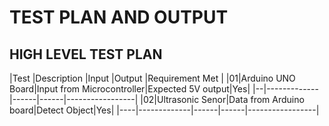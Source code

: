 # TEST PLAN AND OUTPUT

## HIGH LEVEL TEST PLAN

|Test |Description |Input |Output |Requirement Met |
|01|Arduino UNO Board|Input from Microcontroller|Expected 5V output|Yes|
|--|-------------|------|------|-----------------|
|02|Ultrasonic Senor|Data from Arduino board|Detect Object|Yes|
|----|-------------|------|------|-----------------|
